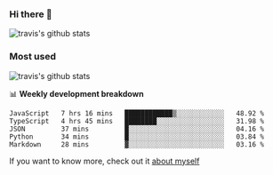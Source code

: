 ### Hi there 👋

<!--
**HondryTravis/HondryTravis** is a ✨ _special_ ✨ repository because its `README.md` (this file) appears on your GitHub profile.

Here are some ideas to get you started:

- 🔭 I’m currently working on ...
- 🌱 I’m currently learning ...
- 👯 I’m looking to collaborate on ...
- 🤔 I’m looking for help with ...
- 💬 Ask me about ...
- 📫 How to reach me: ...
- 😄 Pronouns: ...
- ⚡ Fun fact: ...
-->

![travis's github stats](https://github-readme-stats.vercel.app/api?username=HondryTravis&hide_title=true&hide=stars)
### Most used
![travis's github stats](https://github-readme-stats.anuraghazra1.vercel.app/api/top-langs/?username=HondryTravis&layout=compact&hide_title=true)

📊 **Weekly development breakdown**

<!--START_SECTION:waka-->
```text
JavaScript   7 hrs 16 mins   ████████████▒░░░░░░░░░░░░   48.92 % 
TypeScript   4 hrs 45 mins   ████████░░░░░░░░░░░░░░░░░   31.98 % 
JSON         37 mins         █░░░░░░░░░░░░░░░░░░░░░░░░   04.16 % 
Python       34 mins         █░░░░░░░░░░░░░░░░░░░░░░░░   03.84 % 
Markdown     28 mins         ▓░░░░░░░░░░░░░░░░░░░░░░░░   03.16 % 
```
<!--END_SECTION:waka-->

If you want to know more, check out it [about myself](https://hondrytravis.github.io/)
